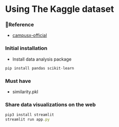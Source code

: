 # Using The Kaggle dataset

### 🔗Reference

- [campusx-official](https://github.com/campusx-official/movie-recommender-system-tmdb-dataset)

### Initial installation

- Install data analysis package

```jsx
pip install pandas scikit-learn
```


### Must have

- similarity.pkl


### Share data visualizations on the web

```jsx
pip3 install streamlit
streamlit run app.py
```


